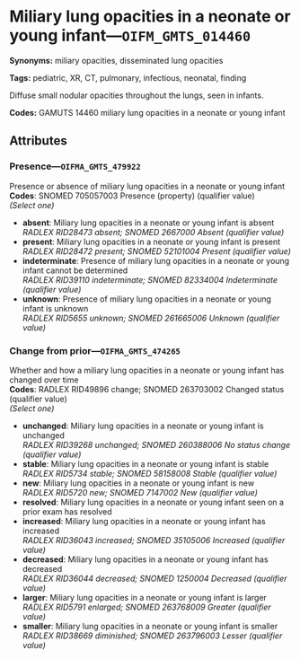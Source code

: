 # Miliary lung opacities in a neonate or young infant—`OIFM_GMTS_014460`

**Synonyms:** miliary opacities, disseminated lung opacities

**Tags:** pediatric, XR, CT, pulmonary, infectious, neonatal, finding

Diffuse small nodular opacities throughout the lungs, seen in infants.

**Codes:** GAMUTS 14460 miliary lung opacities in a neonate or young infant

## Attributes

### Presence—`OIFMA_GMTS_479922`

Presence or absence of miliary lung opacities in a neonate or young infant  
**Codes**: SNOMED 705057003 Presence (property) (qualifier value)  
*(Select one)*

- **absent**: Miliary lung opacities in a neonate or young infant is absent  
_RADLEX RID28473 absent; SNOMED 2667000 Absent (qualifier value)_
- **present**: Miliary lung opacities in a neonate or young infant is present  
_RADLEX RID28472 present; SNOMED 52101004 Present (qualifier value)_
- **indeterminate**: Presence of miliary lung opacities in a neonate or young infant cannot be determined  
_RADLEX RID39110 indeterminate; SNOMED 82334004 Indeterminate (qualifier value)_
- **unknown**: Presence of miliary lung opacities in a neonate or young infant is unknown  
_RADLEX RID5655 unknown; SNOMED 261665006 Unknown (qualifier value)_

### Change from prior—`OIFMA_GMTS_474265`

Whether and how a miliary lung opacities in a neonate or young infant has changed over time  
**Codes**: RADLEX RID49896 change; SNOMED 263703002 Changed status (qualifier value)  
*(Select one)*

- **unchanged**: Miliary lung opacities in a neonate or young infant is unchanged  
_RADLEX RID39268 unchanged; SNOMED 260388006 No status change (qualifier value)_
- **stable**: Miliary lung opacities in a neonate or young infant is stable  
_RADLEX RID5734 stable; SNOMED 58158008 Stable (qualifier value)_
- **new**: Miliary lung opacities in a neonate or young infant is new  
_RADLEX RID5720 new; SNOMED 7147002 New (qualifier value)_
- **resolved**: Miliary lung opacities in a neonate or young infant seen on a prior exam has resolved  
- **increased**: Miliary lung opacities in a neonate or young infant has increased  
_RADLEX RID36043 increased; SNOMED 35105006 Increased (qualifier value)_
- **decreased**: Miliary lung opacities in a neonate or young infant has decreased  
_RADLEX RID36044 decreased; SNOMED 1250004 Decreased (qualifier value)_
- **larger**: Miliary lung opacities in a neonate or young infant is larger  
_RADLEX RID5791 enlarged; SNOMED 263768009 Greater (qualifier value)_
- **smaller**: Miliary lung opacities in a neonate or young infant is smaller  
_RADLEX RID38669 diminished; SNOMED 263796003 Lesser (qualifier value)_